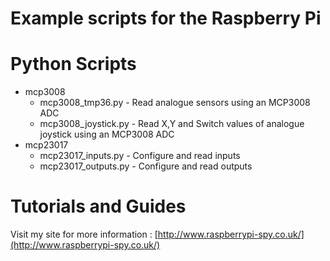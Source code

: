 # Example scripts for the Raspberry Pi

# Python Scripts
* mcp3008
    * mcp3008_tmp36.py    - Read analogue sensors using an MCP3008 ADC
    * mcp3008_joystick.py - Read X,Y and Switch values of analogue joystick using an MCP3008 ADC
* mcp23017
    * mcp23017_inputs.py  - Configure and read inputs
    * mcp23017_outputs.py - Configure and read outputs

# Tutorials and Guides
Visit my site for more information :
[http://www.raspberrypi-spy.co.uk/](http://www.raspberrypi-spy.co.uk/)
